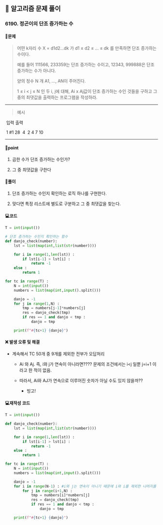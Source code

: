 ## 🐌 알고리즘 문제 풀이

### 6190. 정곤이의 단조 증가하는 수



#### 📒문제

> 어떤 k자리 수 X = d1d2…dk 가 d1 ≤ d2 ≤ … ≤ dk 를 만족하면 단조 증가하는 수이다.
>
> 예를 들어 111566, 233359는 단조 증가하는 수이고, 12343, 999888은 단조 증가하는 수가 아니다.
>
> 양의 정수 N 개 A1, …, AN이 주어진다.
>
>  1 ≤ i < j ≤ N 인 두 i, j에 대해, Ai x Aj값이 단조 증가하는 수인 것들을 구하고 그 중의 최댓값을 출력하는 프로그램을 작성하라.



---

> 예시

​	입력										출력

​	1		  									#1 28 
​	4
​	2 4 7 10

----




#### 🚀point

1. 곱한 수가 단조 증가하는 수인가?

1. 그 중 최댓값을 구한다

   

#### 🔎풀이

1. 단조 증가하는 수인지 확인하는 로직 하나를 구현한다.

1. 맞다면 특정 리스트에 별도로 구분하고 그 중 최댓값을 찾는다.

   

#### 💻코드

```python
T = int(input())

# 단조 증가하는 수인지 확인하는 함수
def danjo_check(number):
    lst = list(map(int,list(str(number))))

    for i in range(1,len(lst)) :
        if lst[i-1] > lst[i] :
            return -1
    else :
        return 1

for tc in range(T) :
    N = int(input())
    numbers = list(map(int,input().split()))

    danjo = -1
    for j in range(1,N) :
        tmp = numbers[j-1]*numbers[j]
        res = danjo_check(tmp)
        if res == 1 and danjo < tmp :
            danjo = tmp

    print(f"#{tc+1} {danjo}")

```



#### ❌ 발생 오류 및 해결

- 계속해서 TC 50개 중 9개를 제외한 전부가 오답처리

  - Ai 와 Aj. 즉, i와 j가 연속이 아니라면???? 문제의 조건에서는 i<j 일뿐 j=i+1 이라고 한 적이 없음.

  - 따라서, Ai와 AJ가 연속으로 이루어진 숫자가 아닐 수도 있지 않을까??

    - 빙고!

      

#### 💻재작성 코드

```python
T = int(input())

def danjo_check(number):
    lst = list(map(int,list(str(number))))

    for i in range(1,len(lst)) :
        if lst[i-1] > lst[i] :
            return -1
    else :
        return 1

for tc in range(T) :
    N = int(input())
    numbers = list(map(int,input().split()))

    danjo = -1
    for i in range(N-1) : #i와 j는 연속이 아니기 때문에 i와 i를 제외한 나머지를 전부 곱한다
        for j in range(i+1,N) :
            tmp = numbers[i]*numbers[j]
            res = danjo_check(tmp)
            if res == 1 and danjo < tmp :
                danjo = tmp

    print(f"#{tc+1} {danjo}")
```

